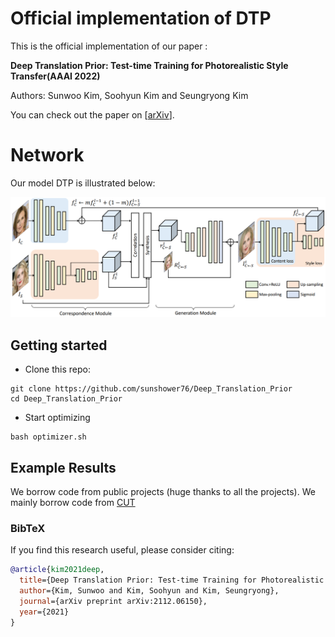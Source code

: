 # Official implementation of DTP

This is the official implementation of our paper :

**Deep Translation Prior: Test-time Training for Photorealistic Style Transfer(AAAI 2022)**

Authors: Sunwoo Kim, Soohyun Kim and Seungryong Kim

You can check out the paper on [[arXiv](https://arxiv.org/abs/2112.06150)].

# Network

Our model DTP is illustrated below:

![alt text](/images/network.png)

## Getting started

- Clone this repo:
```
git clone https://github.com/sunshower76/Deep_Translation_Prior
cd Deep_Translation_Prior
```

- Start optimizing
```
bash optimizer.sh
```

## Example Results


We borrow code from public projects (huge thanks to all the projects). We mainly borrow code from  [CUT](https://github.com/taesungp/contrastive-unpaired-translation)
### BibTeX
If you find this research useful, please consider citing:
````BibTeX
@article{kim2021deep,
  title={Deep Translation Prior: Test-time Training for Photorealistic Style Transfer},
  author={Kim, Sunwoo and Kim, Soohyun and Kim, Seungryong},
  journal={arXiv preprint arXiv:2112.06150},
  year={2021}
}
````







